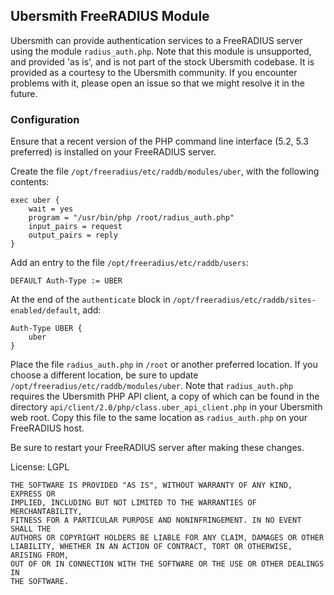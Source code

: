 ## Ubersmith FreeRADIUS Module

Ubersmith can provide authentication services to a FreeRADIUS server using the module `radius_auth.php`. Note that this module is unsupported, and provided 'as is', and is not part of the stock Ubersmith codebase. It is provided as a courtesy to the Ubersmith community. If you encounter problems with it, please open an issue so that we might resolve it in the future.

### Configuration

Ensure that a recent version of the PHP command line interface (5.2, 5.3 preferred) is installed on your FreeRADIUS server.

Create the file `/opt/freeradius/etc/raddb/modules/uber`, with the following contents:

    exec uber {
        wait = yes
        program = "/usr/bin/php /root/radius_auth.php"
        input_pairs = request
        output_pairs = reply
    }

Add an entry to the file `/opt/freeradius/etc/raddb/users`:

    DEFAULT Auth-Type := UBER

At the end of the `authenticate` block in `/opt/freeradius/etc/raddb/sites-enabled/default`, add:

    Auth-Type UBER {
        uber
    }

Place the file `radius_auth.php` in `/root` or another preferred location. If you choose a different location, be sure to update `/opt/freeradius/etc/raddb/modules/uber`. Note that `radius_auth.php` requires the Ubersmith PHP API client, a copy of which can be found in the directory `api/client/2.0/php/class.uber_api_client.php` in your Ubersmith web root. Copy this file to the same location as `radius_auth.php` on your FreeRADIUS host.

Be sure to restart your FreeRADIUS server after making these changes.

License: LGPL

    THE SOFTWARE IS PROVIDED "AS IS", WITHOUT WARRANTY OF ANY KIND, EXPRESS OR
    IMPLIED, INCLUDING BUT NOT LIMITED TO THE WARRANTIES OF MERCHANTABILITY,
    FITNESS FOR A PARTICULAR PURPOSE AND NONINFRINGEMENT. IN NO EVENT SHALL THE
    AUTHORS OR COPYRIGHT HOLDERS BE LIABLE FOR ANY CLAIM, DAMAGES OR OTHER
    LIABILITY, WHETHER IN AN ACTION OF CONTRACT, TORT OR OTHERWISE, ARISING FROM,
    OUT OF OR IN CONNECTION WITH THE SOFTWARE OR THE USE OR OTHER DEALINGS IN
    THE SOFTWARE.
